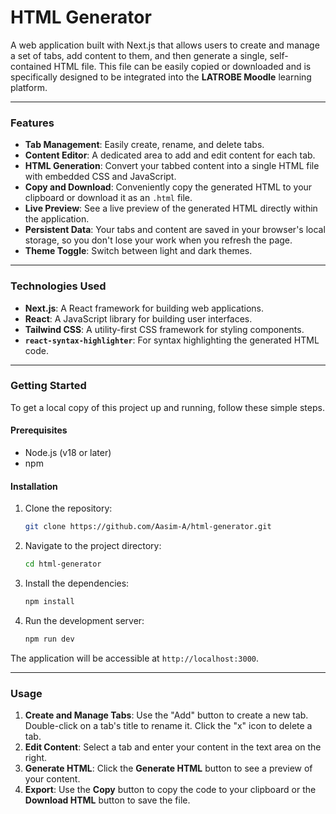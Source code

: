 # HTML Generator

A web application built with Next.js that allows users to create and manage a set of tabs, add content to them, and then generate a single, self-contained HTML file. This file can be easily copied or downloaded and is specifically designed to be integrated into the **LATROBE Moodle** learning platform.

-----

### Features

  - **Tab Management**: Easily create, rename, and delete tabs.
  - **Content Editor**: A dedicated area to add and edit content for each tab.
  - **HTML Generation**: Convert your tabbed content into a single HTML file with embedded CSS and JavaScript.
  - **Copy and Download**: Conveniently copy the generated HTML to your clipboard or download it as an `.html` file.
  - **Live Preview**: See a live preview of the generated HTML directly within the application.
  - **Persistent Data**: Your tabs and content are saved in your browser's local storage, so you don't lose your work when you refresh the page.
  - **Theme Toggle**: Switch between light and dark themes.

-----

### Technologies Used

  - **Next.js**: A React framework for building web applications.
  - **React**: A JavaScript library for building user interfaces.
  - **Tailwind CSS**: A utility-first CSS framework for styling components.
  - **`react-syntax-highlighter`**: For syntax highlighting the generated HTML code.

-----

### Getting Started

To get a local copy of this project up and running, follow these simple steps.

#### Prerequisites

  - Node.js (v18 or later)
  - npm

#### Installation

1.  Clone the repository:
    ```bash
    git clone https://github.com/Aasim-A/html-generator.git
    ```
2.  Navigate to the project directory:
    ```bash
    cd html-generator
    ```
3.  Install the dependencies:
    ```bash
    npm install
    ```
4.  Run the development server:
    ```bash
    npm run dev
    ```

The application will be accessible at `http://localhost:3000`.

-----

### Usage

1.  **Create and Manage Tabs**: Use the "Add" button to create a new tab. Double-click on a tab's title to rename it. Click the "x" icon to delete a tab.
2.  **Edit Content**: Select a tab and enter your content in the text area on the right.
3.  **Generate HTML**: Click the **Generate HTML** button to see a preview of your content.
4.  **Export**: Use the **Copy** button to copy the code to your clipboard or the **Download HTML** button to save the file.
